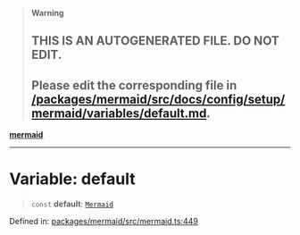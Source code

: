 > **Warning**
>
> ## THIS IS AN AUTOGENERATED FILE. DO NOT EDIT.
>
> ## Please edit the corresponding file in [/packages/mermaid/src/docs/config/setup/mermaid/variables/default.md](../../../../../packages/mermaid/src/docs/config/setup/mermaid/variables/default.md).

[**mermaid**](../../README.md)

---

# Variable: default

> `const` **default**: [`Mermaid`](../interfaces/Mermaid.md)

Defined in: [packages/mermaid/src/mermaid.ts:449](https://github.com/mermaid-js/mermaid/blob/master/packages/mermaid/src/mermaid.ts#L449)
